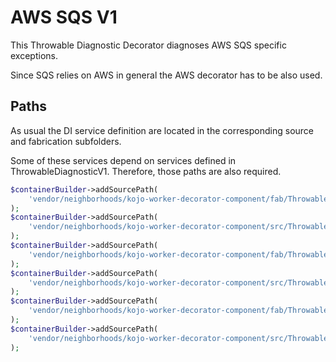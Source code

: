 # AWS SQS V1
This Throwable Diagnostic Decorator diagnoses AWS SQS specific exceptions.

Since SQS relies on AWS in general the AWS decorator has to be also used.

## Paths
As usual the DI service definition are located in the corresponding source and fabrication subfolders.

Some of these services depend on services defined in ThrowableDiagnosticV1. Therefore, those paths are also required.
```php
$containerBuilder->addSourcePath(
    'vendor/neighborhoods/kojo-worker-decorator-component/fab/ThrowableDiagnosticV1'
);
$containerBuilder->addSourcePath(
    'vendor/neighborhoods/kojo-worker-decorator-component/src/ThrowableDiagnosticV1'
);
$containerBuilder->addSourcePath(
    'vendor/neighborhoods/kojo-worker-decorator-component/fab/ThrowableDiagnosticV1Decorators/AwsSqsV1'
);
$containerBuilder->addSourcePath(
    'vendor/neighborhoods/kojo-worker-decorator-component/src/ThrowableDiagnosticV1Decorators/AwsSqsV1'
);
$containerBuilder->addSourcePath(
    'vendor/neighborhoods/kojo-worker-decorator-component/fab/ThrowableDiagnosticV1Decorators/AwsV1'
);
$containerBuilder->addSourcePath(
    'vendor/neighborhoods/kojo-worker-decorator-component/src/ThrowableDiagnosticV1Decorators/AwsV1'
);
```
